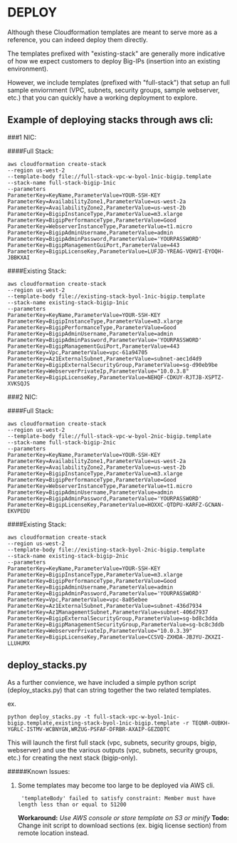 
# DEPLOY

Although these Cloudformation templates are meant to serve more as a reference, you can indeed deploy them directly.  

The templates prefixed with "existing-stack" are generally more indicative of how we expect customers to deploy Big-IPs (insertion into an existing environment).

However, we include templates (prefixed with "full-stack") that setup an full sample enviornment (VPC, subnets, security groups, sample webserver, etc.) that you can quickly have a working deployment to explore.  

## Example of deploying stacks through aws cli:


###1 NIC:


####Full Stack:


    aws cloudformation create-stack 
    --region us-west-2 
    --template-body file://full-stack-vpc-w-byol-1nic-bigip.template 
    --stack-name full-stack-bigip-1nic
    --parameters  
    ParameterKey=KeyName,ParameterValue=YOUR-SSH-KEY
    ParameterKey=AvailabilityZone1,ParameterValue=us-west-2a
    ParameterKey=AvailabilityZone2,ParameterValue=us-west-2b
    ParameterKey=BigipInstanceType,ParameterValue=m3.xlarge
    ParameterKey=BigipPerformanceType,ParameterValue=Good
    ParameterKey=WebserverInstanceType,ParameterValue=t1.micro
    ParameterKey=BigipAdminUsername,ParameterValue=admin
    ParameterKey=BigipAdminPassword,ParameterValue='YOURPASSWORD'
    ParameterKey=BigipManagementGuiPort,ParameterValue=443
    ParameterKey=BigipLicenseKey,ParameterValue=LUFJD-YREAG-VQHVI-EYOQH-JBBKXAI

####Existing Stack:

    aws cloudformation create-stack 
    --region us-west-2 
    --template-body file://existing-stack-byol-1nic-bigip.template
    --stack-name existing-stack-bigip-1nic
    --parameters  
    ParameterKey=KeyName,ParameterValue=YOUR-SSH-KEY
    ParameterKey=BigipInstanceType,ParameterValue=m3.xlarge
    ParameterKey=BigipPerformanceType,ParameterValue=Good
    ParameterKey=BigipAdminUsername,ParameterValue=admin
    ParameterKey=BigipAdminPassword,ParameterValue='YOURPASSWORD'
    ParameterKey=BigipManagementGuiPort,ParameterValue=443
    ParameterKey=Vpc,ParameterValue=vpc-61a94705
    ParameterKey=Az1ExternalSubnet,ParameterValue=subnet-aec1d4d9
    ParameterKey=BigipExternalSecurityGroup,ParameterValue=sg-d90eb9be
    ParameterKey=WebserverPrivateIp,ParameterValue="10.0.3.8"
    ParameterKey=BigipLicenseKey,ParameterValue=NEHQF-CDKUY-RJTJB-XSPTZ-XVKSQJS




###2 NIC:

####Full Stack:

    aws cloudformation create-stack 
    --region us-west-2 
    --template-body file://full-stack-vpc-w-byol-2nic-bigip.template 
    --stack-name full-stack-bigip-2nic
    --parameters  
    ParameterKey=KeyName,ParameterValue=YOUR-SSH-KEY
    ParameterKey=AvailabilityZone1,ParameterValue=us-west-2a
    ParameterKey=AvailabilityZone2,ParameterValue=us-west-2b
    ParameterKey=BigipInstanceType,ParameterValue=m3.xlarge
    ParameterKey=BigipPerformanceType,ParameterValue=Good
    ParameterKey=WebserverInstanceType,ParameterValue=t1.micro
    ParameterKey=BigipAdminUsername,ParameterValue=admin
    ParameterKey=BigipAdminPassword,ParameterValue='YOURPASSWORD'
    ParameterKey=BigipLicenseKey,ParameterValue=HOXXC-QTDPU-KARFZ-GCNAN-EKVPEDU

####Existing Stack:

    aws cloudformation create-stack 
    --region us-west-2 
    --template-body file://existing-stack-byol-2nic-bigip.template
    --stack-name existing-stack-bigip-2nic
    --parameters  
    ParameterKey=KeyName,ParameterValue=YOUR-SSH-KEY
    ParameterKey=BigipInstanceType,ParameterValue=m3.xlarge
    ParameterKey=BigipPerformanceType,ParameterValue=Good
    ParameterKey=BigipAdminUsername,ParameterValue=admin
    ParameterKey=BigipAdminPassword,ParameterValue='YOURPASSWORD'
    ParameterKey=Vpc,ParameterValue=vpc-8a05ebee
    ParameterKey=Az1ExternalSubnet,ParameterValue=subnet-436d7934
    ParameterKey=Az1ManagementSubnet,ParameterValue=subnet-406d7937
    ParameterKey=BigipExternalSecurityGroup,ParameterValue=sg-bd8c3dda
    ParameterKey=BigipManagementSecurityGroup,ParameterValue=sg-bc8c3ddb
    ParameterKey=WebserverPrivateIp,ParameterValue="10.0.3.39"
    ParameterKey=BigipLicenseKey,ParameterValue=CCSVQ-ZXHDA-JBJYU-ZKXZI-LLUHUMX


## deploy_stacks.py

As a further convience, we have included a simple python script (deploy_stacks.py) that can string together the two related templates.

ex.

    python deploy_stacks.py -t full-stack-vpc-w-byol-1nic-bigip.template,existing-stack-byol-1nic-bigip.template -r TEQNR-OUBKH-YGRLC-ISTMV-WCBNYGN,WRZUG-PSFAF-DFRBR-AXAIP-GEZDDTC

This will launch the first full stack (vpc, subnets, security groups, bigip, webserver) and use the various outputs (vpc, subnets, security groups, etc.) for creating the next stack (bigip-only).  

#####Known Issues:

1. Some templates may become too large to be deployed via AWS cli.

		'templateBody' failed to satisfy constraint: Member must have length less than or equal to 51200

   **Workaround:** _Use AWS console or store template on S3 or minify_
   **Todo:** Change init script to download sections (ex. bigiq license section) from remote location instead.

